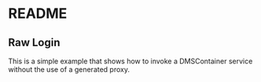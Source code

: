 # README

## Raw Login

This is a simple example that shows how to invoke a DMSContainer service without the use of
a generated proxy.